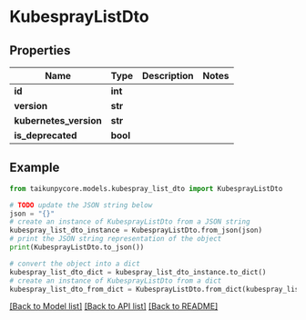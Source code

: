 # KubesprayListDto


## Properties

Name | Type | Description | Notes
------------ | ------------- | ------------- | -------------
**id** | **int** |  | 
**version** | **str** |  | 
**kubernetes_version** | **str** |  | 
**is_deprecated** | **bool** |  | 

## Example

```python
from taikunpycore.models.kubespray_list_dto import KubesprayListDto

# TODO update the JSON string below
json = "{}"
# create an instance of KubesprayListDto from a JSON string
kubespray_list_dto_instance = KubesprayListDto.from_json(json)
# print the JSON string representation of the object
print(KubesprayListDto.to_json())

# convert the object into a dict
kubespray_list_dto_dict = kubespray_list_dto_instance.to_dict()
# create an instance of KubesprayListDto from a dict
kubespray_list_dto_from_dict = KubesprayListDto.from_dict(kubespray_list_dto_dict)
```
[[Back to Model list]](../README.md#documentation-for-models) [[Back to API list]](../README.md#documentation-for-api-endpoints) [[Back to README]](../README.md)


